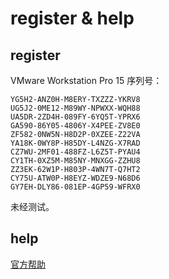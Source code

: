 # register & help

## register

VMware Workstation Pro 15 序列号：

    YG5H2-ANZ0H-M8ERY-TXZZZ-YKRV8
    UG5J2-0ME12-M89WY-NPWXX-WQH88
    UA5DR-2ZD4H-089FY-6YQ5T-YPRX6
    GA590-86Y05-4806Y-X4PEE-ZV8E0
    ZF582-0NW5N-H8D2P-0XZEE-Z22VA
    YA18K-0WY8P-H85DY-L4NZG-X7RAD
    CZ7WU-2MF01-488FZ-L6Z5T-PYAU4
    CY1TH-0XZ5M-M85NY-MNXGG-ZZHU8
    ZZ3EK-62W1P-H803P-4WN7T-Q7HT2
    CY75U-ATW0P-H8EYZ-WDZE9-N68D6
    GY7EH-DLY86-081EP-4GP59-WFRX0

未经测试。

## help

[官方帮助](https://docs.vmware.com/cn/VMware-Workstation-Pro/15.0/com.vmware.ws.using.doc/GUID-0EE752F8-C159-487A-9159-FE1F646EE4CA.html)
